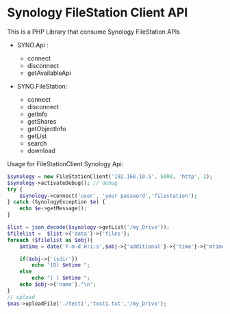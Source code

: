 Synology FileStation Client API
=================

This is a PHP Library that consume Synology FileStation APIs

* SYNO.Api :
    * connect
    * disconnect
    * getAvailableApi

* SYNO.FileStation:
    * connect
    * disconnect
    * getInfo
    * getShares
    * getObjectInfo
    * getList
    * search
    * download

Usage for FileStationClient Synology Api:
```php
$synology = new FileStationClient('192.168.10.5', 5000, 'http', 2);
$synology->activateDebug(); // debug
try {
    $synology->connect('user', 'your password','filestation');
} catch (SynologyException $e) {
    echo $e->getMessage();
}

$list = json_decode($synology->getList('/my_Drive'));
$filelist =  $list->{'data'}->{'files'};
foreach ($filelist as $obj){
    $mtime = date('Y-m-d H:i:s',$obj->{'additional'}->{'time'}->{'mtime'});

    if($obj->{'isdir'})
        echo "[D] $mtime ";
    else
        echo "[ ] $mtime ";
    echo $obj->{'name'}."\n";
}
// upload
$nas->uploadFile('./test1','text1.txt','/my_Drive');


``` 
